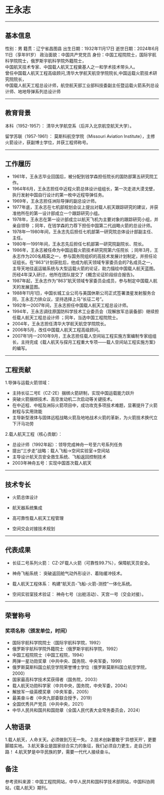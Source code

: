 # 王永志
***
## 基本信息
性别：男 
籍贯：辽宁省昌图县
出生日期：1932年11月17日
逝世日期：2024年6月11日（享年91岁）
政治面貌：中国共产党党员 
身份：中国工程院院士，国际宇航科学院院士，俄罗斯宇航科学院外籍院士，  
中国航天技术专家、中国载人航天工程奠基人之一和学术技术带头人。  
曾任中国载人航天工程高级顾问,清华大学航天航空学院院长,中国运载火箭技术研究院院长，  
中国载人航天工程总设计师，航空航天部工业部科技委副主任暨运载火箭系列总设计师、地地导弹系列总设计师
***
## 教育背景
本科（1952-1957）：
清华大学航空系（后并入北京航空航天大学）。

留学苏联（1957-1961）：
莫斯科航空学院（Missouri Aviation Institute），主修火箭设计，获副博士学位，并获工程师称号。
***
## 工作履历
- 1961年，王永志毕业回国后，被分配到钱学森担任院长的国防部第五研究院工作。 
- 1964年6月，王永志担任中近程火箭总体设计组组长，第一次走进大漠戈壁，执行发射中国自行设计的第一枚中近程导弹任务。 
- 1969年，王永志担任洲际导弹的副总设计师。 
- 1977年底，王永志在七机部规划会议上提出对载人航天跟踪研究的建议，并获准他所在的第一设计部成立一个跟踪研究小组。 
- 1978年，王永志在第一设计部成立以航天飞机为主要对象的跟踪研究小组，并亲自领导 ；同年，在钱学森的力荐下担任中国第二代战略火箭的总设计师。 
- 1978年—1980年间，王永志先后担任七机部第一研究院总体设计部副主任、主任。 
- 1980年—1991年间，王永志先后担任七机部第一研究院副院长、院长。 
- 1986年，王永志被任命为中国运载火箭技术研究院第六任院长 ；同年3月，王永志作为200名精英之一，参与国务院组织的高技术发展计划制定，并担任论证组长。在“863”计划获批后，他成为航天领域专家委员会的7名成员之一，主导天地往返运输系统与大型运载火箭的论证，助力描绘中国载人航天蓝图。历经4年深入研讨，他所在团队提交了《概念论证阶段综合报告》。 
- 1987年起，王永志作为“863”航天领域专家委员会成员，参与制定中国载人航天的发展蓝图。 
- 1988年11月1日，中国长城工业公司与美国休斯公司正式签署澳星发射服务合同，王永志力排众议，坚持选择上马“长征二号”。  
- 1992年—2007年间，王永志担任中国载人航天工程总设计师。  
- 1994年，王永志调往原国防科学技术工业委员会（现解放军总装备部）继续担任载人航天工程总设计师 ；同年，当选中国工程院院士。
- 2004年，王永志担任清华大学航天航空学院院长。 
- 2006年5月，改任中国载人航天工程高级顾问。 
- 2007年1月—2010年9月，王永志担任载人空间站工程实施方案编制专家组组长，主持完成《载人航天与探月工程重大专项——载人空间站工程实施方案》的编写。 
***
## 工程贡献
1.导弹与运载火箭领域：
- 主持长征二号E（CZ-2E）捆绑火箭研制，实现中国运载能力跃升  
- 突破火箭捆绑技术、高空发动机二次启动等关键技术。  
- 在中近程、中程及洲际火箭项目中，成功攻克多项技术难题，显著提升了火箭射程与实用效能
- 主导新型液体与固体远程战略火箭及地地战术火箭的革新，为火箭技术换代立下汗马功劳

2.载人航天工程（核心贡献）：

- 总设计师（1992年起）：领导完成神舟一号至六号系列任务
- 提出“三步走”战略：载人飞船→空间实验室→空间站
- 主导设计航天员安全救生系统、飞船返回控制技术
- 2003年神舟五号：实现中国首次载人航天
***
## 技术专长
- 火箭总体设计

- 航天器系统集成

- 高可靠性载人航天工程管理

- 空间交会对接技术规划
***
## 代表成果
- 长征二号系列火箭：
CZ-2F载人火箭（可靠性99.7%），保障航天员安全。

- 神舟飞船系统：
突破返回舱气动外形设计、着陆缓冲技术。

- 载人航天工程体系：
构建“航天员-飞船-火箭-测控”一体化系统。

- 空间实验室技术验证：
神舟七号（出舱活动）、天宫一号（交会对接）。
***
## 荣誉称号
### 奖项名称（颁发单位，时间）
- 国际宇航科学院院士（国际宇航科学院，1992）
- 俄罗斯宇航科学院外籍院士（俄罗斯宇航科学院，1992）
- 中国工程院院士（中国工程院，1994）
- 两弹一星功勋奖章（中共中央、国务院、中央军委，1999）
- 俄罗斯莫斯科国立航空学院荣誉博士学位（俄罗斯莫斯科国立航空学院，2000）
- 国家最高科学技术奖获得者（国务院，2003）
- 载人航天功勋科学家（中共中央，国务院，中央军委，2004）
- 解放军一级英模奖章（中央军委，2005）
- 最美奋斗者（中央九部委联合授予，2019）
- 全国优秀共产党员（中共中央，2021）
- 中华人民共和国共和国勋章（全国人民代表大会常务委员会，2024）
## 人物语录
1.载人航天，人命关天。必须做到万无一失。
2.技术创新要敢于‘异想天开’，更要脚踏实地。
3.航天事业是国家综合实力的象征，我们必须自力更生，走自己的路！
4.航天梦是中华民族的梦，需要一代代人接续奋斗。
## 备注
参考资料来源：中国工程院网站，中华人民共和国科学技术部网站，中国科协网站，《载人航天》期刊。
